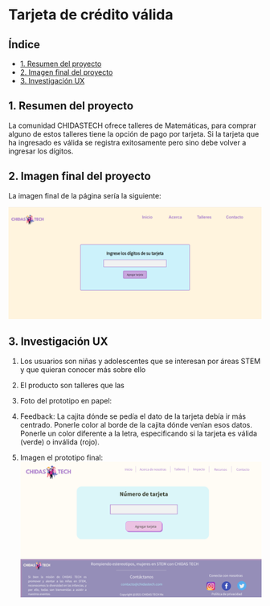 # Tarjeta de crédito válida

## Índice

* [1. Resumen del proyecto](#1-resumen-del-proyecto)
* [2. Imagen final del proyecto](#2-imagen-final-del-proyecto)
* [3. Investigación UX](#3-investigacion-ux)

## 1. Resumen del proyecto

La comunidad CHIDASTECH ofrece talleres de Matemáticas, para comprar alguno de estos talleres tiene la opción de pago por tarjeta. Si la tarjeta que ha ingresado es válida se registra exitosamente pero sino debe volver a ingresar los dígitos.

## 2. Imagen final del proyecto

La imagen final de la página sería la siguiente: 

![imagen final de la página](https://github.com/AnaCi98/CDMX012-card-validation/blob/main/Imagen%20final.png)

## 3. Investigación UX

1. Los usuarios son niñas y adolescentes que se interesan por áreas STEM y que quieran conocer más sobre ello
2. El producto son talleres que las
3. Foto del prototipo en papel:

4. Feedback:
La cajita dónde se pedía el dato de la tarjeta debía ir más centrado. Ponerle color al borde de la cajita dónde venían esos datos. Ponerle un color diferente a la letra, especificando si la tarjeta es válida (verde) o inválida (rojo).

5. Imagen el prototipo final:
![Prototipo final](https://github.com/AnaCi98/CDMX012-card-validation/blob/main/Prototipo%20final.png?raw=true)